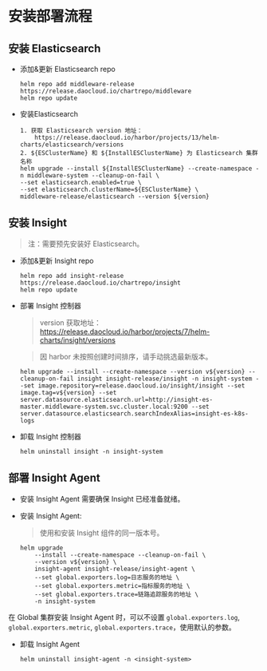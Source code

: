 # 安装部署流程

## 安装 Elasticsearch

- 添加&更新 Elasticsearch repo

    ```shell
    helm repo add middleware-release https://release.daocloud.io/chartrepo/middleware
    helm repo update
    ```

- 安装Elasticsearch

    ```plaintext
    1. 获取 Elasticsearch version 地址：
        https://release.daocloud.io/harbor/projects/13/helm-charts/elasticsearch/versions
    2. ${ESClusterName} 和 ${InstallESClusterName} 为 Elasticsearch 集群名称
    helm upgrade --install ${InstallESClusterName} --create-namespace -n middleware-system --cleanup-on-fail \
    --set elasticsearch.enabled=true \
    --set elasticsearch.clusterName=${ESClusterName} \
    middleware-release/elasticsearch --version ${version}
    ```

## 安装 Insight

> 注：需要预先安装好 Elasticsearch。

- 添加&更新 Insight repo

    ```shell
    helm repo add insight-release https://release.daocloud.io/chartrepo/insight
    helm repo update
    ```

- 部署 Insight 控制器

    > version 获取地址：https://release.daocloud.io/harbor/projects/7/helm-charts/insight/versions 

    > 因 harbor 未按照创建时间排序，请手动挑选最新版本。

    ```shell
    helm upgrade --install --create-namespace --version v${version} --cleanup-on-fail insight insight-release/insight -n insight-system --set image.repository=release.daocloud.io/insight/insight --set image.tag=v${version} --set server.datasource.elasticsearch.url=http://insight-es-master.middleware-system.svc.cluster.local:9200 --set server.datasource.elasticsearch.searchIndexAlias=insight-es-k8s-logs
    ```

- 卸载 Insight 控制器

    ```shell
    helm uninstall insight -n insight-system
    ```

## 部署 Insight Agent

- 安装 Insight Agent 需要确保 Insight 已经准备就绪。
- 安装 Insight Agent:

    > 使用和安装 Insight 组件的同一版本号。

    ```shell
    helm upgrade
        --install --create-namespace --cleanup-on-fail \
        --version v${version} \
        insight-agent insight-release/insight-agent \
        --set global.exporters.log=日志服务的地址 \
        --set global.exporters.metric=指标服务的地址 \
        --set global.exporters.trace=链路追踪服务的地址 \
        -n insight-system
    ```

在 Global 集群安装 Insight Agent 时，可以不设置 `global.exporters.log`, `global.exporters.metric`, `global.exporters.trace`，使用默认的参数。

- 卸载 Insight Agent

    ```shell
    helm uninstall insight-agent -n <insight-system>
    ```